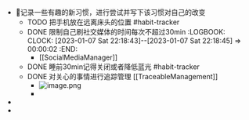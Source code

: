 - 🦪记录一些有趣的新习惯，进行尝试并写下该习惯对自己的改变
	- TODO 把手机放在远离床头的位置 #habit-tracker
	- DONE 限制自己刷社交媒体的时间每次不超过30min
	  :LOGBOOK:
	  CLOCK: [2023-01-07 Sat 22:18:43]--[2023-01-07 Sat 22:18:45] =>  00:00:02
	  :END:
		- [[SocialMediaManager]]
	- DONE 睡前30min记得关闭或者降低蓝光 #habit-tracker
	- DONE 对关心的事情进行追踪管理  [[TraceableManagement]]
		- ![image.png](../assets/image_1673101558124_0.png)
		-
-
-
